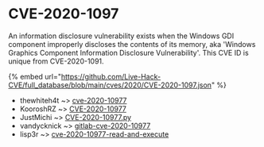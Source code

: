 # CVE-2020-1097

An information disclosure vulnerability exists when the Windows GDI component improperly discloses the contents of its memory, aka 'Windows Graphics Component Information Disclosure Vulnerability'. This CVE ID is unique from CVE-2020-1091.

{% embed url="https://github.com/Live-Hack-CVE/full_database/blob/main/cves/2020/CVE-2020-1097.json" %}


* thewhiteh4t ~> [cve-2020-10977](https://zeste.alice-snow.ru/2020/database/cve-2020-1097/cve-2020-10977-thewhiteh4t)
* KooroshRZ ~> [CVE-2020-10977](https://zeste.alice-snow.ru/2020/database/cve-2020-1097/cve-2020-10977-kooroshrz)
* JustMichi ~> [CVE-2020-10977.py](https://zeste.alice-snow.ru/2020/database/cve-2020-1097/cve-2020-10977.py-justmichi)
* vandycknick ~> [gitlab-cve-2020-10977](https://zeste.alice-snow.ru/2020/database/cve-2020-1097/gitlab-cve-2020-10977-vandycknick)
* lisp3r ~> [cve-2020-10977-read-and-execute](https://zeste.alice-snow.ru/2020/database/cve-2020-1097/cve-2020-10977-read-and-execute-lisp3r)